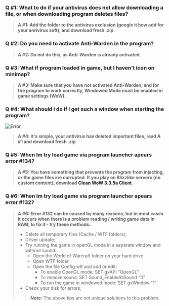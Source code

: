 ### Q #1: What to do if your antivirus does not allow downloading a file, or when downloading program deletes files?
> **A #1: Add the folder to the antivirus exclusion (google it how add for your anrivirus soft), and download fresh .zip**.

### Q #2: Do you need to activate Anti-Warden in the program?
> **A #2: Do not do this, as Anti-Warden is already activated**.

### Q #3: What if program loaded in game, but I haven't icon on minimap?
> **A #3: Make sure that you have not activated Anti-Warden, and for the program to work correctly, Windowed Mode must be enabled in game settings (WoW).**.

### Q #4: What should I do if I get such a window when starting the program?
![Error](https://darhanger.github.io/rotations/_media/ni.png)
> **A #4: It's simple, your antivirus has deleted important files, read A #1 and download fresh .zip**.

### Q #5: When Im try load game via program launcher apears error #134?
> **A #5: You have something that prevents the program from injecting, or the game files are corrupted. If you play on Blizzlike servers (no custom content), download [Clean WoW 3.3.5a Client](https://www.mediafire.com/file/eldh1vuxh619co0/WoW_3.3.5a.torrent/file)**.

### Q #6: When Im try load game via program launcher apears error #132?
> **A #6: Error #132 can be caused by many reasons, but in most cases it occurs when there is a problem reading / writing game data in RAM, to fix it - try these methods:**.
> - Delete all temporary files (Cache / WTF folders);
> - Driver update;
> - Try running the game in openGL mode in a separate window and without sound:
>   - Open the World of Warcraft folder on your hard drive
>   - Open WTF folder
>   - Open the file Config.wtf and add or edit:
>     - To enable OpenGL mode: SET gxAPI "OpenGL"
>     - To remove sound: SET Sound_EnableAllSound "0"
>     - To run the game in windowed mode: SET gxWindow "1"
> - Check your disk for errors;
> > **Note:** The above tips are not unique solutions to this problem.